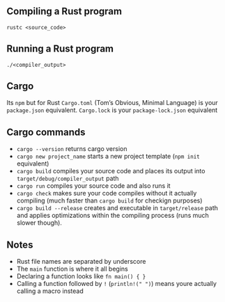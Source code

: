 ## Compiling a Rust program

`rustc <source_code>`

## Running a Rust program

`./<compiler_output>`

## Cargo 
Its `npm` but for Rust
`Cargo.toml` (Tom’s Obvious, Minimal Language) is your `package.json` equivalent. `Cargo.lock` is your `package-lock.json` equivalent

## Cargo commands
- `cargo --version` returns cargo version
- `cargo new project_name` starts a new project template (`npm init` equivalent)
- `cargo build` compiles your source code and places its output into `target/debug/compiler_output` path
- `cargo run` compiles your source code and also runs it
- `cargo check` makes sure your code compiles without it actually compiling (much faster than `cargo build` for checkign purposes)
- `cargo build --release` creates and executable in `target/release` path and applies optimizations within the compiling process (runs much slower though).

## Notes

- Rust file names are separated by underscore
- The `main` function is where it all begins
- Declaring a function looks like `fn main() { }`
- Calling a function followed by `!` (`println!(" ")`) means youre actually calling a macro instead
